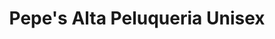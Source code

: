 ---
title: "Pepe's Alta Peluqueria Unisex"
url: /guanajuato/pepes-alta-peluqueria-unisex/
shop: Kosmetik
---